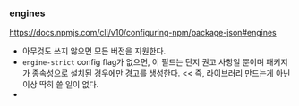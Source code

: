 ### engines

https://docs.npmjs.com/cli/v10/configuring-npm/package-json#engines

- 아무것도 쓰지 않으면 모든 버전을 지원한다.
- `engine-strict` config flag가 없으면, 이 필드는 단지 권고 사항일 뿐이며 패키지가 종속성으로 설치된 경우에만 경고를 생성한다. << 즉, 라이브러리 만드는게 아닌 이상 딱히 쓸 일이 없다.
- 

